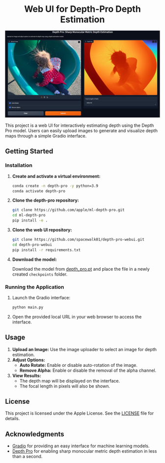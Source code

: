 <h1 align="center">Web UI for Depth-Pro Depth Estimation</h1>

<p align="center">
  <img src="./demo.jpg" alt="Web UI for Depth-Pro Depth Estimation" />
</p>

This project is a web UI for interactively estimating depth using the Depth Pro model. Users can easily upload images to generate and visualize depth maps through a simple Gradio interface.

## Getting Started

### Installation

1. **Create and activate a virtual environment:**

   ```bash
   conda create -n depth-pro -y python=3.9
   conda activate depth-pro
   ```

2. **Clone the depth-pro repository:**

   ```bash
   git clone https://github.com/apple/ml-depth-pro.git
   cd ml-depth-pro
   pip install -e .
   ```

3. **Clone the web UI repository:**

   ```bash
   git clone https://github.com/spacewalk01/depth-pro-webui.git
   cd depth-pro-webui
   pip install -r requirements.txt
   ```

4. **Download the model:**

   Download the model from [depth_pro.pt](https://ml-site.cdn-apple.com/models/depth-pro/depth_pro.pt) and place the file in a newly created `checkpoints` folder.

### Running the Application

1. Launch the Gradio interface:

   ```bash
   python main.py
   ```

2. Open the provided local URL in your web browser to access the interface.

## Usage

1. **Upload an Image:** Use the image uploader to select an image for depth estimation.
2. **Adjust Options:**
   - **Auto Rotate:** Enable or disable auto-rotation of the image.
   - **Remove Alpha:** Enable or disable the removal of the alpha channel.
3. **View Results:**
   - The depth map will be displayed on the interface.
   - The focal length in pixels will also be shown.

## License

This project is licensed under the Apple License. See the [LICENSE](LICENSE) file for details.

## Acknowledgments

- [Gradio](https://www.gradio.app/) for providing an easy interface for machine learning models.
- [Depth Pro](https://github.com/apple/ml-depth-pro.git) for enabling sharp monocular metric depth estimation in less than a second.
